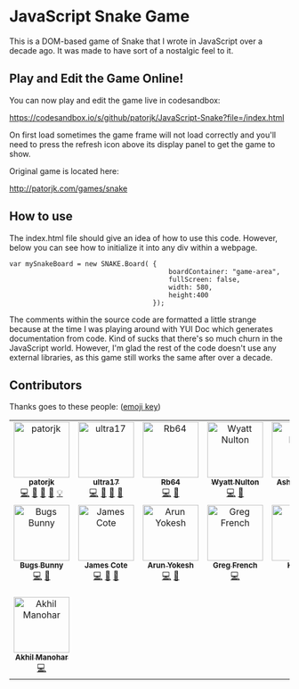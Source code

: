 # JavaScript Snake Game

This is a DOM-based game of Snake that I wrote in JavaScript over a decade ago. It was made to have sort of a nostalgic feel to it.

## Play and Edit the Game Online!

You can now play and edit the game live in codesandbox:

https://codesandbox.io/s/github/patorjk/JavaScript-Snake?file=/index.html

On first load sometimes the game frame will not load correctly and you'll need to press the refresh icon above its display panel to get the game to show. 

Original game is located here:

http://patorjk.com/games/snake


## How to use
The index.html file should give an idea of how to use this code. However, below you can see how to initialize it into any div within a webpage.

    var mySnakeBoard = new SNAKE.Board( {
                                            boardContainer: "game-area",
                                            fullScreen: false,
                                            width: 580,
                                            height:400
                                        });
                                    
The comments within the source code are formatted a little strange because at the time I was playing around with YUI Doc which generates documentation from code. Kind of sucks that there's so much churn in the JavaScript world. However, I'm glad the rest of the code doesn't use any external libraries, as this game still works the same after over a decade.

## Contributors

Thanks goes to these people: ([emoji key](https://allcontributors.org/docs/en/emoji-key))

<!-- ALL-CONTRIBUTORS-LIST:START - Do not remove or modify this section -->
<!-- prettier-ignore-start -->
<!-- markdownlint-disable -->
<table>
  <tbody>
    <tr>
      <td align="center" valign="top" width="14.28%"><a href="http://patorjk.com/"><img src="https://avatars.githubusercontent.com/u/521224?v=4?s=100" width="100px;" alt="patorjk"/><br /><sub><b>patorjk</b></sub></a><br /><a href="#code-patorjk" title="Code">💻</a> <a href="#doc-patorjk" title="Documentation">📖</a> <a href="#design-patorjk" title="Design">🎨</a> <a href="#bug-patorjk" title="Bug reports">🐛</a> <a href="#example-patorjk" title="Examples">💡</a></td>
      <td align="center" valign="top" width="14.28%"><a href="https://github.com/ultra17"><img src="https://avatars.githubusercontent.com/u/27869698?v=4?s=100" width="100px;" alt="ultra17"/><br /><sub><b>ultra17</b></sub></a><br /><a href="#code-ultra17" title="Code">💻</a> <a href="#doc-ultra17" title="Documentation">📖</a> <a href="#design-ultra17" title="Design">🎨</a> <a href="#bug-ultra17" title="Bug reports">🐛</a></td>
      <td align="center" valign="top" width="14.28%"><a href="https://github.com/Rb64"><img src="https://avatars.githubusercontent.com/u/91498309?v=4?s=100" width="100px;" alt="Rb64"/><br /><sub><b>Rb64</b></sub></a><br /><a href="#code-Rb64" title="Code">💻</a> <a href="#bug-Rb64" title="Bug reports">🐛</a></td>
      <td align="center" valign="top" width="14.28%"><a href="https://github.com/legoman8304"><img src="https://avatars.githubusercontent.com/u/43346988?v=4?s=100" width="100px;" alt="Wyatt Nulton"/><br /><sub><b>Wyatt Nulton</b></sub></a><br /><a href="#code-legoman8304" title="Code">💻</a> <a href="#bug-legoman8304" title="Bug reports">🐛</a></td>
      <td align="center" valign="top" width="14.28%"><a href="https://github.com/ashishsiot"><img src="https://avatars.githubusercontent.com/u/63919950?v=4?s=100" width="100px;" alt="Ashish Bhoir"/><br /><sub><b>Ashish Bhoir</b></sub></a><br /><a href="#doc-ashishsiot" title="Documentation">📖</a></td>
      <td align="center" valign="top" width="14.28%"><a href="http://dginovker.github.io"><img src="https://avatars.githubusercontent.com/u/32943174?v=4?s=100" width="100px;" alt="Dan G"/><br /><sub><b>Dan G</b></sub></a><br /><a href="#code-dginovker" title="Code">💻</a> <a href="#bug-dginovker" title="Bug reports">🐛</a></td>
      <td align="center" valign="top" width="14.28%"><a href="https://github.com/Megas4ever"><img src="https://avatars.githubusercontent.com/u/28103886?v=4?s=100" width="100px;" alt="Megas4ever"/><br /><sub><b>Megas4ever</b></sub></a><br /><a href="#code-Megas4ever" title="Code">💻</a> <a href="#design-Megas4ever" title="Design">🎨</a></td>
    </tr>
    <tr>
      <td align="center" valign="top" width="14.28%"><a href="https://github.com/mamamia5x"><img src="https://avatars.githubusercontent.com/u/57536929?v=4?s=100" width="100px;" alt="Bugs Bunny"/><br /><sub><b>Bugs Bunny</b></sub></a><br /><a href="#code-mamamia5x" title="Code">💻</a> <a href="#bug-mamamia5x" title="Bug reports">🐛</a></td>
      <td align="center" valign="top" width="14.28%"><a href="https://www.jamescote.ca"><img src="https://avatars.githubusercontent.com/u/3276350?v=4?s=100" width="100px;" alt="James Cote"/><br /><sub><b>James Cote</b></sub></a><br /><a href="#code-Coteh" title="Code">💻</a> <a href="#bug-Coteh" title="Bug reports">🐛</a> <a href="#doc-Coteh" title="Documentation">📖</a></td>
      <td align="center" valign="top" width="14.28%"><a href="http://yokesharun.github.io/"><img src="https://avatars.githubusercontent.com/u/12830078?v=4?s=100" width="100px;" alt="Arun Yokesh"/><br /><sub><b>Arun Yokesh</b></sub></a><br /><a href="#code-yokesharun" title="Code">💻</a> <a href="#design-yokesharun" title="Design">🎨</a></td>
      <td align="center" valign="top" width="14.28%"><a href="https://github.com/GregFrench"><img src="https://avatars.githubusercontent.com/u/17938510?v=4?s=100" width="100px;" alt="Greg French"/><br /><sub><b>Greg French</b></sub></a><br /><a href="#code-GregFrench" title="Code">💻</a></td>
      <td align="center" valign="top" width="14.28%"><a href="https://github.com/KT360"><img src="https://avatars.githubusercontent.com/u/31077743?v=4?s=100" width="100px;" alt="KT360"/><br /><sub><b>KT360</b></sub></a><br /><a href="#code-KT360" title="Code">💻</a> <a href="#design-KT360" title="Design">🎨</a></td>
      <td align="center" valign="top" width="14.28%"><a href="https://thusal06.github.io/"><img src="https://avatars.githubusercontent.com/u/66709891?v=4?s=100" width="100px;" alt="Thusal Ranawaka"/><br /><sub><b>Thusal Ranawaka</b></sub></a><br /><a href="#code-Thusal06" title="Code">💻</a> <a href="#design-Thusal06" title="Design">🎨</a></td>
      <td align="center" valign="top" width="14.28%"><a href="https://github.com/Furtano"><img src="https://avatars.githubusercontent.com/u/4115133?v=4?s=100" width="100px;" alt="C. S."/><br /><sub><b>C. S.</b></sub></a><br /><a href="#code-Furtano" title="Code">💻</a> <a href="#design-Furtano" title="Design">🎨</a></td>
    </tr>
    <tr>
      <td align="center" valign="top" width="14.28%"><a href="https://github.com/akhill2606"><img src="https://avatars.githubusercontent.com/u/56164681?v=4?s=100" width="100px;" alt="Akhil Manohar"/><br /><sub><b>Akhil Manohar</b></sub></a><br /><a href="#code-akhill2606" title="Code">💻</a></td>
    </tr>
  </tbody>
</table>

<!-- markdownlint-restore -->
<!-- prettier-ignore-end -->

<!-- ALL-CONTRIBUTORS-LIST:END -->
